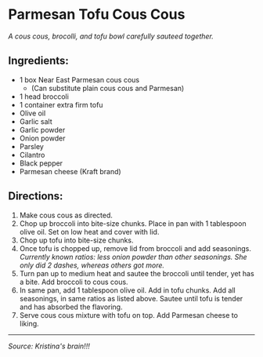 # Parmesan Tofu Cous Cous

*A cous cous, brocolli, and tofu bowl carefully sauteed together.*

## Ingredients:

- 1 box Near East Parmesan cous cous
	- (Can substitute plain cous cous and Parmesan)
- 1 head broccoli
- 1 container extra firm tofu
- Olive oil
- Garlic salt
- Garlic powder
- Onion powder
- Parsley
- Cilantro
- Black pepper
- Parmesan cheese (Kraft brand)

## Directions:

1. Make cous cous as directed.
2. Chop up broccoli into bite-size chunks. Place in pan with 1 tablespoon olive oil. Set on low heat and cover with lid.
3. Chop up tofu into bite-size chunks.
4. Once tofu is chopped up, remove lid from broccoli and add seasonings. *Currently known ratios: less onion powder than other seasonings. She only did 2 dashes, whereas others got more.*
5. Turn pan up to medium heat and sautee the broccoli until tender, yet has a bite. Add broccoli to cous cous.
6. In same pan, add 1 tablespoon olive oil. Add in tofu chunks. Add all seasonings, in same ratios as listed above. Sautee until tofu is tender and has absorbed the flavoring.
7. Serve cous cous mixture with tofu on top. Add Parmesan cheese to liking.

***

*Source: Kristina's brain!!!*